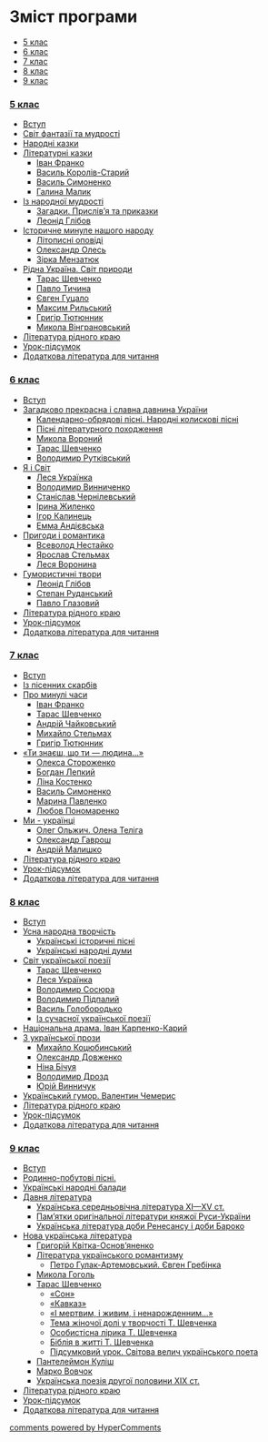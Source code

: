 <div id="hypercomments_widget" class="js-hypercomments-widget invisible"></div>

<h1> Зміст програми </h1>

<div>
  <!-- Nav tabs -->
  <ul class="nav nav-tabs" role="tablist">
    <li role="presentation" class="active"><a href="#home" aria-controls="home" role="tab" data-toggle="tab">5 клас</a></li>
    <li role="presentation"><a href="#menu2" aria-controls="menu2" role="tab" data-toggle="tab">6 клас</a></li>
    <li role="presentation"><a href="#menu3" aria-controls="menu3" role="tab" data-toggle="tab">7 клас</a></li>
    <li role="presentation"><a href="#menu4" aria-controls="menu3" role="tab" data-toggle="tab">8 клас</a></li>
    <li role="presentation"><a href="#menu5" aria-controls="menu3" role="tab" data-toggle="tab">9 клас</a></li>
  </ul>
  <!-- Tab panes -->
	<div class="tab-content">
	    <div role="tabpanel" class="tab-pane active" id="home">
	    	<h3><a href="./1/5_klas.html">5 клас</a></h3>
	    	<ul type="disc">
	        <li class="chapter " data-level="1" data-path="1/vstup.html">
	                <a href="1/vstup.html">
	                        <b></b>
	                    Вступ
	                </a>
	        </li>
	        <li class="chapter " data-level="2" data-path="1/svyt_fantazyi_ta_mudrosty.html">
	                <a href="1/svyt_fantazyi_ta_mudrosty.html">
	                        <b></b>
	                    Світ фантазії та мудрості
	                </a>
	        </li>
	        <li class="chapter " data-level="3" data-path="1/narodni_kazky.html">
	                <a href="1/narodni_kazky.html">
	                        <b></b>
	                    Народні казки
	                </a>
	        </li>
	        <li class="chapter " data-level="4" data-path="1/literaturny_kazky.html">
	                <a href="1/literaturny_kazky.html">
	                        <b></b>
	                    Літературні казки
	                </a>
	            <ul type="square">
	        <li class="chapter " data-level="1" data-path="1/franko.html">
	                <a href="1/franko.html">
	                        <b></b>
	                    Іван Франко
	                </a>
	        </li>
	        <li class="chapter " data-level="2" data-path="1/koroliv_staryu.html">
	                <a href="1/koroliv_staryu.html">
	                        <b></b>
	                    Василь Королів-Старий
	                </a>
	        </li>
	        <li class="chapter " data-level="3" data-path="1/symonenko.html">
	                <a href="1/symonenko.html">
	                        <b></b>
	                    Василь Симоненко
	                </a>
	        </li>
	        <li class="chapter " data-level="4" data-path="1/malyk.html">
	                <a href="1/malyk.html">
	                        <b></b>
	                    Галина Малик
	                </a>
	        </li>
	            </ul>
	        </li>
	        <li class="chapter " data-level="5" data-path="1/iz_narodnoyu_mudrosty.html">
	                <a href="1/iz_narodnoyu_mudrosty.html">
	                        <b></b>
	                    Із народної мудрості
	                </a>
	            <ul type="square">
	        <li class="chapter " data-level="1" data-path="1/zagadky_pryslivya_ta_prikazky.html">
	                <a href="1/zagadky_pryslivya_ta_prikazky.html">
	                        <b></b>
	                    Загадки. Прислів’я та приказки
	                </a>
	        </li>
	        <li class="chapter " data-level="2" data-path="1/glibov.html">
	                <a href="1/glibov.html">
	                        <b></b>
	                    Леонід Глібов
	                </a>
	        </li>
	            </ul>
	        </li>
	        <li class="chapter " data-level="6" data-path="1/istorychne_mynule_nashogo_narodu.html">
	                <a href="1/istorychne_mynule_nashogo_narodu.html">
	                        <b></b>
	                    Історичне минуле нашого народу
	                </a>
	            <ul type="square">
	        <li class="chapter " data-level="1" data-path="1/litopysny_opovydy.html">
	                <a href="1/litopysny_opovydy.html">
	                        <b></b>
	                    Літописні оповіді
	                </a>
	        </li>
	        <li class="chapter " data-level="2" data-path="1/oles.html">
	                <a href="1/oles.html">
	                        <b></b>
	                    Олександр Олесь
	                </a>
	        </li>
	        <li class="chapter " data-level="3" data-path="1/menzatyuk.html">
	                <a href="1/menzatyuk.html">
	                        <b></b>
	                    Зірка Мензатюк
	                </a>
	        </li>
	            </ul>
	        </li>
	        <li class="chapter " data-level="7" data-path="1/rydna_ukrayina_svyt_pryrody.html">
	                <a href="1/rydna_ukrayina_svyt_pryrody.html">
	                        <b></b>
	                    Рідна Україна. Світ природи
	                </a>
	            <ul type="square">
	        <li class="chapter " data-level="1" data-path="1/shevchenko.html">
	                <a href="1/shevchenko.html">
	                        <b></b>
	                    Тарас Шевченко
	                </a>
	        </li>
	        <li class="chapter " data-level="2" data-path="1/tuchyna.html">
	                <a href="1/tuchyna.html">
	                        <b></b>
	                    Павло Тичина
	                </a>
	        </li>
	        <li class="chapter " data-level="3" data-path="1/gucalo.html">
	                <a href="1/gucalo.html">
	                        <b></b>
	                    Євген Гуцало
	                </a>
	        </li>
	        <li class="chapter " data-level="4" data-path="1/rylskyu.html">
	                <a href="1/rylskyu.html">
	                        <b></b>
	                    Максим Рильський
	                </a>
	        </li>
	        <li class="chapter " data-level="5" data-path="1/tyutyunnyk.html">
	                <a href="1/tyutyunnyk.html">
	                        <b></b>
	                    Григір Тютюнник
	                </a>
	        </li>
	        <li class="chapter " data-level="6" data-path="1/vyngranovskyu.html">
	                <a href="1/vyngranovskyu.html">
	                        <b></b>
	                    Микола Вінграновський
	                </a>
	        </li>
	            </ul>
	        </li>
	        <li class="chapter " data-level="8" data-path="1/literatura_rydnogo_krayu.html">
	                <a href="1/literatura_rydnogo_krayu.html">
	                        <b></b>
	                    Література рідного краю
	                </a>
	        </li>
	        <li class="chapter " data-level="9" data-path="1/urok_pydsumok.html">
	                <a href="1/urok_pydsumok.html">
	                        <b></b>
	                    Урок-підсумок
	                </a>
	        </li>
	        <li class="chapter " data-level="10" data-path="1/dodatkova_lyteratura.html">
	                <a href="1/dodatkova_lyteratura.html">
	                        <b></b>
	                    Додаткова література для читання
	                </a>
	        </li>
	            </ul>
	        </li>
	    </div>
		<div role="tabpanel" class="tab-pane" id="menu2"><h3><a href="./2/6_klas.html">6 клас</a></h3>
			<ul type="disc">  
		        <li class="chapter " data-level="1" data-path="2/vstup.html">
		                <a href="2/vstup.html">
		                        <b></b>
		                    Вступ
		                </a>
		        </li>
		        <li class="chapter " data-level="2" data-path="2/slavna_davnyna_ukrayiny.html">
		                <a href="2/slavna_davnyna_ukrayiny.html">
		                        <b></b>
		                    Загадково прекрасна і славна давнина України
		                </a>
		            <ul type="square">
		        <li class="chapter " data-level="1" data-path="2/kalendarno_obryadovy_pisni.html">
		                <a href="2/kalendarno_obryadovy_pisni.html">
		                        <b></b>
		                    Календарно-обрядові пісні. Народні колискові пісні
		                </a>
		        </li>
		        <li class="chapter " data-level="2" data-path="2/pisni_literaturnogo_pohodzhennya.html">
		                <a href="2/pisni_literaturnogo_pohodzhennya.html">
		                        <b></b>
		                    Пісні літературного походження
		                </a>
		        </li>
		        <li class="chapter " data-level="3" data-path="2/voronyu.html">
		                <a href="2/voronyu.html">
		                        <b></b>
		                    Микола Вороний
		                </a>
		        </li>
		        <li class="chapter " data-level="4" data-path="2/shevchenko.html">
		                <a href="2/shevchenko.html">
		                        <b></b>
		                    Тарас Шевченко
		                </a>
		        </li>
		        <li class="chapter " data-level="5" data-path="2/rutkivskiy.html">
		                <a href="2/rutkivskiy.html">
		                        <b></b>
		                    Володимир Рутківський
		                </a>
		        </li>
		            </ul>
		        </li>
		        <li class="chapter " data-level="3" data-path="2/ya_ta_svyt.html">
		                <a href="2/ya_ta_svyt.html">
		                        <b></b>
		                    Я і Світ
		                </a>
		            <ul type="square">
		        <li class="chapter " data-level="1" data-path="2/ukrayinka.html">
		                <a href="2/ukrayinka.html">
		                        <b></b>
		                    Леся Українка
		                </a>
		        </li>
		        <li class="chapter " data-level="2" data-path="2/vynnychenko.html">
		                <a href="2/vynnychenko.html">
		                        <b></b>
		                    Володимир Винниченко
		                </a>
		        </li>
		        <li class="chapter " data-level="3" data-path="2/chernylevskiy.html">
		                <a href="2/chernylevskiy.html">
		                        <b></b>
		                    Станіслав Чернілевський
		                </a>
		        </li>
		        <li class="chapter " data-level="4" data-path="2/zhylenko.html">
		                <a href="2/zhylenko.html">
		                        <b></b>
		                    Ірина Жиленко
		                </a>
		        </li>
		        <li class="chapter " data-level="5" data-path="2/kalynec.html">
		                <a href="2/kalynec.html">
		                        <b></b>
		                    Ігор Калинець
		                </a>
		        </li>
		        <li class="chapter " data-level="6" data-path="2/andievska.html">
		                <a href="2/andievska.html">
		                        <b></b>
		                    Емма Андієвська
		                </a>
		        </li>
		            </ul>
		        </li>
		        <li class="chapter " data-level="4" data-path="2/prigody_ta_romantyka.html">
		                <a href="2/prigody_ta_romantyka.html">
		                        <b></b>
		                    Пригоди і романтика
		                </a>
		            <ul type="square">
		        <li class="chapter " data-level="1" data-path="2/nestayko.html">
		                <a href="2/nestayko.html">
		                        <b></b>
		                    Всеволод Нестайко
		                </a>
		        </li>
		        <li class="chapter " data-level="2" data-path="2/stelmakh.html">
		                <a href="2/stelmakh.html">
		                        <b></b>
		                    Ярослав Стельмах
		                </a>
		        </li>
		        <li class="chapter " data-level="3" data-path="2/voronyna.html">
		                <a href="2/voronyna.html">
		                        <b></b>
		                    Леся Воронина
		                </a>
		        </li>
		            </ul>
		        </li>
		        <li class="chapter " data-level="5" data-path="2/gumorystychny_tvory.html">
		                <a href="2/gumorystychny_tvory.html">
		                        <b></b>
		                    Гумористичні твори
		                </a>
		            <ul type="square">
		        <li class="chapter " data-level="1" data-path="2/glybov.html">
		                <a href="2/glybov.html">
		                        <b></b>
		                    Леонід Глібов
		                </a>
		        </li>
		        <li class="chapter " data-level="2" data-path="2/rudanskiy.html">
		                <a href="2/rudanskiy.html">
		                        <b></b>
		                    Степан Руданський
		                </a>
		        </li>
		        <li class="chapter " data-level="3" data-path="2/glazovyu.html">
		                <a href="2/glazovyu.html">
		                        <b></b>
		                    Павло Глазовий
		                </a>
		        </li>
		            </ul>
		        </li>
		        <li class="chapter " data-level="6" data-path="2/literatura_rydnogo_krayu.html">
		                <a href="2/literatura_rydnogo_krayu.html">
		                        <b></b>
		                    Література рідного краю
		                </a>
		        </li>
		        <li class="chapter " data-level="7" data-path="2/urok_pydsumok.html">
		                <a href="2/urok_pydsumok.html">
		                        <b></b>
		                    Урок-підсумок
		                </a>
		        </li>
		        <li class="chapter " data-level="8" data-path="2/dodatkova_lyteratura.html">
		                <a href="2/dodatkova_lyteratura.html">
		                        <b></b>
		                    Додаткова література для читання
		                </a>
		        </li>
		    </ul>	            
		</div>
		<div role="tabpanel" class="tab-pane" id="menu3"><h3><a href="./3/7_klas.html">7 клас</a></h3>    
	    	<ul type="disc">
	        <li class="chapter " data-level="1" data-path="3/vstup.html">
	                <a href="3/vstup.html">
	                        <b></b>
	                    Вступ
	                </a>
	        </li>
	        <li class="chapter " data-level="2" data-path="3/iz_pisennykh_skarbyv.html">
	                <a href="3/iz_pisennykh_skarbyv.html">
	                        <b></b>
	                    Із пісенних скарбів
	                </a>
	        </li>
	        <li class="chapter " data-level="3" data-path="3/pro_mynuli_chasy.html">
	                <a href="3/pro_mynuli_chasy.html">
	                        <b></b>
	                    Про минулі часи
	                </a>
	            <ul type="square">
	        <li class="chapter " data-level="1" data-path="3/franko.html">
	                <a href="3/franko.html">
	                        <b></b>
	                    Іван Франко
	                </a>
	        </li>
	        <li class="chapter " data-level="2" data-path="3/shevchenko.html">
	                <a href="3/shevchenko.html">
	                        <b></b>
	                    Тарас Шевченко
	                </a>
	        </li>
	        <li class="chapter " data-level="3" data-path="3/chaykovsky.html">
	                <a href="3/chaykovsky.html">
	                        <b></b>
	                    Андрій Чайковський
	                </a>
	        </li>
	        <li class="chapter " data-level="4" data-path="3/stelmakh.html">
	                <a href="3/stelmakh.html">
	                        <b></b>
	                    Михайло Стельмах
	                </a>
	        </li>
	        <li class="chapter " data-level="5" data-path="3/tyutyunnyk.html">
	                <a href="3/tyutyunnyk.html">
	                        <b></b>
	                    Григір Тютюнник
	                </a>
	        </li>
	            </ul>
	        </li>
	        <li class="chapter " data-level="4" data-path="3/ty_znaesh_sho_ty_lyudyna.html">
	                <a href="3/ty_znaesh_sho_ty_lyudyna.html">
	                        <b></b>
	                    «Ти знаєш, що ти — людина...»
	                </a>
	            <ul type="square">
	        <li class="chapter " data-level="1" data-path="3/storozhenko.html">
	                <a href="3/storozhenko.html">
	                        <b></b>
	                    Олекса Стороженко
	                </a>
	        </li>
	        <li class="chapter " data-level="2" data-path="3/lepkyu.html">
	                <a href="3/lepkyu.html">
	                        <b></b>
	                    Богдан Лепкий
	                </a>
	        </li>
	        <li class="chapter " data-level="3" data-path="3/kostenko.html">
	                <a href="3/kostenko.html">
	                        <b></b>
	                    Ліна Костенко
	                </a>
	        </li>
	        <li class="chapter " data-level="4" data-path="3/symonenko.html">
	                <a href="3/symonenko.html">
	                        <b></b>
	                    Василь Симоненко
	                </a>
	        </li>
	        <li class="chapter " data-level="5" data-path="3/pavlenko.html">
	                <a href="3/pavlenko.html">
	                        <b></b>
	                    Марина Павленко
	                </a>
	        </li>
	        <li class="chapter " data-level="6" data-path="3/ponomarenko.html">
	                <a href="3/ponomarenko.html">
	                        <b></b>
	                    Любов Пономаренко
	                </a>
	        </li>
	            </ul>
	        </li>
	        <li class="chapter " data-level="5" data-path="3/mi_ukrainci.html">
	                <a href="3/mi_ukrainci.html">
	                        <b></b>
	                    Ми - українці
	                </a>
	            <ul type="square">
	        <li class="chapter " data-level="1" data-path="3/olzhych_teliga.html">
	                <a href="3/olzhych_teliga.html">
	                        <b></b>
	                    Олег Ольжич. Олена Теліга
	                </a>
	        </li>
	        <li class="chapter " data-level="2" data-path="3/gavrosh.html">
	                <a href="3/gavrosh.html">
	                        <b></b>
	                    Олександр Гаврош
	                </a>
	        </li>
	        <li class="chapter " data-level="3" data-path="3/malyshko.html">
	                <a href="3/malyshko.html">
	                        <b></b>
	                    Андрій Малишко
	                </a>
	        </li>
	            </ul>
	        </li>
	        <li class="chapter " data-level="6" data-path="3/literatura_rydnogo_krayu.html">
	                <a href="3/literatura_rydnogo_krayu.html">
	                        <b></b>
	                    Література рідного краю
	                </a>
	        </li>
	        <li class="chapter " data-level="7" data-path="3/urok_pydsumok.html">
	                <a href="3/urok_pydsumok.html">
	                        <b></b>
	                    Урок-підсумок
	                </a>
	        </li>
	        <li class="chapter " data-level="8" data-path="3/dodatkova_lyteratura.html">
	                <a href="3/dodatkova_lyteratura.html">
	                        <b></b>
	                    Додаткова література для читання
	                </a>
	        </li>
	    	</ul>
		</div>
		<div role="tabpanel" class="tab-pane" id="menu4"><h3><a href="./4/8_klas.html">8 клас</a></h3> 
	    	<ul type="disc">
	        <li class="chapter " data-level="1" data-path="4/vstup.html">
	                <a href="4/vstup.html">
	                        <b></b>
	                    Вступ
	                </a>
	        </li>
	        <li class="chapter " data-level="2" data-path="4/usna_narodna_tvorchist.html">
	                <a href="4/usna_narodna_tvorchist.html">
	                        <b></b>
	                    Усна народна творчість
	                </a>
	            <ul type="square">
	        <li class="chapter " data-level="1" data-path="4/ukr_ist_pisni.html">
	                <a href="4/ukr_ist_pisni.html">
	                        <b></b>
	                    Українські історичні пісні
	                </a>
	        </li>
	        <li class="chapter " data-level="2" data-path="4/ukr_narodni_dumy.html">
	                <a href="4/ukr_narodni_dumy.html">
	                        <b></b>
	                    Українські народні думи
	                </a>
	        </li>
	            </ul>
	        </li>
	        <li class="chapter " data-level="3" data-path="4/svit_ukr_poezii.html">
	                <a href="4/svit_ukr_poezii.html">
	                        <b></b>
	                    Світ української поезії
	                </a>
	            <ul type="square">
	        <li class="chapter " data-level="1" data-path="4/shevchenko.html">
	                <a href="4/shevchenko.html">
	                        <b></b>
	                    Тарас Шевченко
	                </a>
	        </li>
	        <li class="chapter " data-level="2" data-path="4/ukrayinka.html">
	                <a href="4/ukrayinka.html">
	                        <b></b>
	                    Леся Українка
	                </a>
	        </li>
	        <li class="chapter " data-level="3" data-path="4/sosyura.html">
	                <a href="4/sosyura.html">
	                        <b></b>
	                    Володимир Сосюра
	                </a>
	        </li>
	        <li class="chapter " data-level="4" data-path="4/pidpaluy.html">
	                <a href="4/pidpaluy.html">
	                        <b></b>
	                    Володимир Підпалий
	                </a>
	        </li>
	        <li class="chapter " data-level="5" data-path="4/goloborodko.html">
	                <a href="4/goloborodko.html">
	                        <b></b>
	                    Василь Голобородько
	                </a>
	        </li>
	        <li class="chapter " data-level="6" data-path="4/iz_such_ukr_poezii.html">
	                <a href="4/iz_such_ukr_poezii.html">
	                        <b></b>
	                    Із сучасної української поезії
	                </a>
	        </li>
	            </ul>
	        </li>
	        <li class="chapter " data-level="4" data-path="4/nac_drama_ivan_karpenko_karyu.html">
	                <a href="4/nac_drama_ivan_karpenko_karyu.html">
	                        <b></b>
	                    Національна драма. Іван Карпенко-Карий
	                </a>
	        </li>
	        <li class="chapter " data-level="5" data-path="4/z_ukr_prozy.html">
	                <a href="4/z_ukr_prozy.html">
	                        <b></b>
	                    З української прози
	                </a>
	            <ul type="square">
	        <li class="chapter " data-level="1" data-path="4/kocubynskyu.html">
	                <a href="4/kocubynskyu.html">
	                        <b></b>
	                    Михайло Коцюбинський
	                </a>
	        </li>
	        <li class="chapter " data-level="2" data-path="4/dovzhenko.html">
	                <a href="4/dovzhenko.html">
	                        <b></b>
	                    Олександр Довженко
	                </a>
	        </li>
	        <li class="chapter " data-level="3" data-path="4/bichuya.html">
	                <a href="4/bichuya.html">
	                        <b></b>
	                    Ніна Бічуя
	                </a>
	        </li>
	        <li class="chapter " data-level="4" data-path="4/drozd.html">
	                <a href="4/drozd.html">
	                        <b></b>
	                    Володимир Дрозд
	                </a>
	        </li>
	        <li class="chapter " data-level="5" data-path="4/vynnychuk.html">
	                <a href="4/vynnychuk.html">
	                        <b></b>
	                    Юрій Винничук
	                </a>
	        </li>
	            </ul>
	        </li>
	        <li class="chapter " data-level="6" data-path="4/ukr_humor_chemerys.html">
	                <a href="4/ukr_humor_chemerys.html">
	                        <b></b>
	                    Український гумор. Валентин Чемерис
	                </a>
	        </li>
	        <li class="chapter " data-level="7" data-path="4/literatura_rydnogo_krayu.html">
	                <a href="4/literatura_rydnogo_krayu.html">
	                        <b></b>
	                    Література рідного краю
	                </a>
	        </li>
	        <li class="chapter " data-level="8" data-path="4/urok_pydsumok.html">
	                <a href="4/urok_pydsumok.html">
	                        <b></b>
	                    Урок-підсумок
	                </a>
	        </li>
	        <li class="chapter " data-level="9" data-path="4/dodatkova_lyteratura.html">
	                <a href="4/dodatkova_lyteratura.html">
	                        <b></b>
	                    Додаткова література для читання
	                </a>
	        </li>
	            </ul>
		</div>
		<div role="tabpanel" class="tab-pane" id="menu5"><h3><a href="./5/9_klas.html">9 клас</a></h3>     
	    	<ul type="disc">
		        <li class="chapter " data-level="1" data-path="5/vstup.html">
		                <a href="5/vstup.html">
		                        <b></b>
		                    Вступ
		                </a>
		        </li>
		        <li class="chapter " data-level="2" data-path="5/pisni_ta_balady.html">
		                <a href="5/pisni_ta_balady.html">
		                        <b></b>
		                    Родинно-побутові пісні.
		                </a>
		        </li>
		        <li class="chapter " data-level="2" data-path="5/pisni_ta_balady.html">
		                <a href="5/balady.html">
		                        <b></b>
		                    Українські народні балади
		                </a>
		        </li>
		        <li class="chapter " data-level="3" data-path="5/davnya_literatura.html">
		                <a href="5/davnya_literatura.html">
		                        <b></b>
		                    Давня література
		                </a>
		            <ul type="square">
		        <li class="chapter " data-level="1" data-path="5/ukr_serednovichna_literatura.html">
		                <a href="5/ukr_serednovichna_literatura.html">
		                        <b></b>
		                    Українська середньовічна література ХІ—ХV ст.
		                </a>
		        </li>
		        <li class="chapter " data-level="2" data-path="5/literatura_knyazhoy_rusi_ukraine.html">
		                <a href="5/literatura_knyazhoy_rusi_ukraine.html">
		                        <b></b>
		                    Пам’ятки оригінальної літератури княжої Руси-України
		                </a>
		        </li>
		        <li class="chapter " data-level="3" data-path="5/ukr_lit_doby_renesansu_ta_baroko.html">
		                <a href="5/ukr_lit_doby_renesansu_ta_baroko.html">
		                        <b></b>
		                    Українська література доби Ренесансу і доби Бароко
		                </a>
		        </li>
		            </ul>
		        </li>
		        <li class="chapter " data-level="4" data-path="5/nova_ukr_literatura.html">
		                <a href="5/nova_ukr_literatura.html">
		                        <b></b>
		                    Нова українська література
		                </a>
		            <ul type="square">
		        <li class="chapter " data-level="2" data-path="5/osnovyanenko.html">
		                <a href="5/osnovyanenko.html">
		                        <b></b>
		                    Григорій Квітка-Основ’яненко
		                </a>
		        </li>
		        <li class="chapter " data-level="3" data-path="5/literatura_ukr_romantizmy.html">
		                <a href="5/literatura_ukr_romantizmy.html">
		                        <b></b>
		                    Література українського романтизму
		                </a>
		            <ul type="circle" class="super">
		        <li class="chapter " data-level="1" data-path="5/gulak_artemovskyu_grebynka.html">
		                <a href="5/gulak_artemovskyu_grebynka.html">
		                        <b></b>
		                    Петро Гулак-Артемовський. Євген Гребінка
		                </a>
		        </li>
		            </ul>
		        </li>
		        <li class="chapter " data-level="4" data-path="5/gogol.html">
		                <a href="5/gogol.html">
		                        <b></b>
		                    Микола Гоголь
		                </a>
		        </li>
		        <li class="chapter " data-level="5" data-path="5/shevchenko.html">
		                <a href="5/shevchenko.html">
		                        <b></b>
		                    Тарас Шевченко
		                </a>
		            <ul type="circle">
		         <li class="chapter " data-level="1" data-path="5/kavkaz.html">
		                <a href="5/son.html">
		                        <b></b>
		                    «Сон»
		                </a>
		        </li>
		        <li class="chapter " data-level="1" data-path="5/kavkaz.html">
		                <a href="5/kavkaz.html">
		                        <b></b>
		                    «Кавказ»
		                </a>
		        </li>
		        <li class="chapter " data-level="2" data-path="5/i_mertvym_i_zhyvym_i_nenarodzhenym.html">
		                <a href="5/i_mertvym_i_zhyvym_i_nenarodzhenym.html">
		                        <b></b>
		                    «І мертвим, і живим, і ненарожденним…»
		                </a>
		        </li>
		        <li class="chapter " data-level="3" data-path="5/tema_zhinochoy_doli.html">
		                <a href="5/tema_zhinochoy_doli.html">
		                        <b></b>
		                    Тема жіночої долі у творчості Т. Шевченка
		                </a>
		        </li>
		        <li class="chapter " data-level="4" data-path="5/osobystysna_lyryka.html">
		                <a href="5/osobystysna_lyryka.html">
		                        <b></b>
		                    Особистісна лірика Т. Шевченка
		                </a>
		        </li>
		        <li class="chapter " data-level="5" data-path="5/bibliya_v_zhytti.html">
		                <a href="5/bibliya_v_zhytti.html">
		                        <b></b>
		                    Біблія в житті Т. Шевченка
		                </a>
		        </li>
		        <li class="chapter " data-level="6" data-path="5/pydsumkovyu_urok.html">
		                <a href="5/pydsumkovyu_urok.html">
		                        <b></b>
		                    Підсумковий урок. Світова велич українського поета
		                </a>
		        </li>
		            </ul>
		        </li>
		        <li class="chapter " data-level="6" data-path="5/kulish.html">
		                <a href="5/kulish.html">
		                        <b></b>
		                    Пантелеймон Куліш
		                </a>
		        </li>
		        <li class="chapter " data-level="7" data-path="5/vovchok.html">
		                <a href="5/vovchok.html">
		                        <b></b>
		                    Марко Вовчок
		                </a>
		        </li>
		        <li class="chapter " data-level="8" data-path="5/ukr_poeziya.html">
		                <a href="5/ukr_poeziya.html">
		                        <b></b>
		                    Українська поезія другої половини ХІХ ст.
		                </a>
		        </li>
		            </ul>
		        </li>
		        <li class="chapter " data-level="5" data-path="5/literatura_rydnogo_krayu.html">
		                <a href="5/literatura_rydnogo_krayu.html">
		                        <b></b>
		                    Література рідного краю
		                </a>
		        </li>
		        <li class="chapter " data-level="6" data-path="5/urok_pydsumok.html">
		                <a href="5/urok_pydsumok.html">
		                        <b></b>
		                    Урок-підсумок
		                </a>
		        </li>
		        <li class="chapter " data-level="7" data-path="5/dodatkova_lyteratura.html">
		                <a href="5/dodatkova_lyteratura.html">
		                        <b></b>
		                    Додаткова література для читання
		                </a>
		        </li>
	    	</ul>
		</div>
	</div>
<div class="js-hypercomments-container">
<a href="http://hypercomments.com" class="hc-link" title="comments widget">comments powered by HyperComments</a>
</div>
